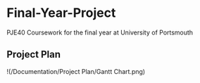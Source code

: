 # Final-Year-Project
PJE40 Coursework for the final year at University of Portsmouth


## Project Plan
!(/Documentation/Project Plan/Gantt Chart.png)
